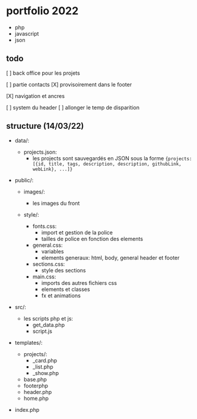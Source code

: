 # portfolio 2022
- php
- javascript
- json


## todo
[ ] back office pour les projets

[ ] partie contacts
    [X] provisoirement dans le footer

[X] navigation et ancres

[ ] system du header
    [ ] allonger le temp de disparition



## structure (14/03/22)
- data/:
    - projects.json:    
        - les projects sont sauvegardés en JSON sous la forme `{projects: [{id, title, tags, description, description, githubLink, webLink}, ...]}`

- public/:
    - images/:   
        - les images du front

    - style/:
        - fonts.css:        
            - import et gestion de la police
            - tailles de police en fonction des elements
        - general.css:
            - variables
            - elements generaux: html, body, general header et footer 
        - sections.css:     
            - style des sections
        - main.css:
            - imports des autres fichiers css
            - elements et classes
            - fx et animations

- src/:
    - les scripts php et js:
        - get_data.php
        - script.js

- templates/:
    - projects/:
        - _card.php
        - _list.php
        - _show.php
    - base.php
    - footerphp
    - header.php
    - home.php

- index.php
